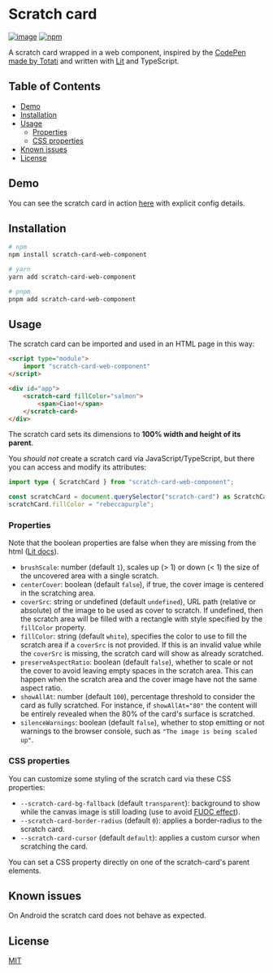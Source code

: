 # Scratch card <!-- omit in toc -->

[![image](https://img.shields.io/npm/l/scratch-card-web-component)](https://github.com/ufryy/scratch-card/blob/main/LICENSE) [![npm](https://img.shields.io/npm/dy/scratch-card-web-component)](https://www.npmjs.com/package/scratch-card-web-component)

A scratch card wrapped in a web component, inspired by the <a href="https://codepen.io/Totati/pen/pPXrJV" target="_blank">CodePen made by Totati</a> and written with <a href="https://lit.dev/" target="_blank">Lit</a> and TypeScript.

## Table of Contents <!-- omit in toc -->

- [Demo](#demo)
- [Installation](#installation)
- [Usage](#usage)
  - [Properties](#properties)
  - [CSS properties](#css-properties)
- [Known issues](#known-issues)
- [License](#license)

## Demo

You can see the scratch card in action [here](https://ufryy.github.io/scratch-card/) with explicit config details.

## Installation

```bash
# npm
npm install scratch-card-web-component

# yarn
yarn add scratch-card-web-component

# pnpm
pnpm add scratch-card-web-component
```

## Usage

The scratch card can be imported and used in an HTML page in this way:

```html
<script type="module">
    import "scratch-card-web-component"
</script>

<div id="app">
    <scratch-card fillColor="salmon">
        <span>Ciao!</span>
    </scratch-card>
</div>
```

The scratch card sets its dimensions to **100% width and height of its parent**.

You *should not* create a scratch card via JavaScript/TypeScript, but there you can access and modify its attributes:

```typescript
import type { ScratchCard } from "scratch-card-web-component";

const scratchCard = document.querySelector("scratch-card") as ScratchCard;
scratchCard.fillColor = "rebeccapurple";
```

### Properties

Note that the boolean properties are false when they are missing from the html ([Lit docs](https://lit.dev/docs/components/properties/#boolean-attributes)).

- `brushScale`: number (default `1`), scales up (> 1) or down (< 1) the size of the uncovered area with a single scratch.
- `centerCover`: boolean (default `false`), if true, the cover image is centered in the scratching area.
- `coverSrc`: string or undefined (default `undefined`), URL path (relative or absolute) of the image to be used as cover to scratch. If undefined, then the scratch area will be filled with a rectangle with style specified by the `fillColor` property.
- `fillColor`: string (default `white`), specifies the color to use to fill the scratch area if a `coverSrc` is not provided. If this is an invalid value while the `coverSrc` is missing, the scratch card will show as already scratched.
- `preserveAspectRatio`: boolean (default `false`), whether to scale or not the cover to avoid leaving empty spaces in the scratch area. This can happen when the scratch area and the cover image have not the same aspect ratio.
- `showAllAt`: number (default `100`), percentage threshold to consider the card as fully scratched. For instance, if `showAllAt="80"` the content will be entirely revealed when the 80% of the card's surface is scratched.
- `silenceWarnings`: boolean (default `false`), whether to stop emitting or not warnings to the browser console, such as `"The image is being scaled up"`.

### CSS properties

You can customize some styling of the scratch card via these CSS properties:

- `--scratch-card-bg-fallback` (default `transparent`): background to show while the canvas image is still loading (use to avoid [FUOC effect](https://en.wikipedia.org/wiki/Flash_of_unstyled_content)).
- `--scratch-card-border-radius` (default `0`): applies a border-radius to the scratch card.
- `--scratch-card-cursor` (default `default`): applies a custom cursor when scratching the card.

You can set a CSS property directly on one of the scratch-card's parent elements.

## Known issues

On Android the scratch card does not behave as expected.

## License

[MIT](https://github.com/ufryy/scratch-card/blob/main/LICENSE)
